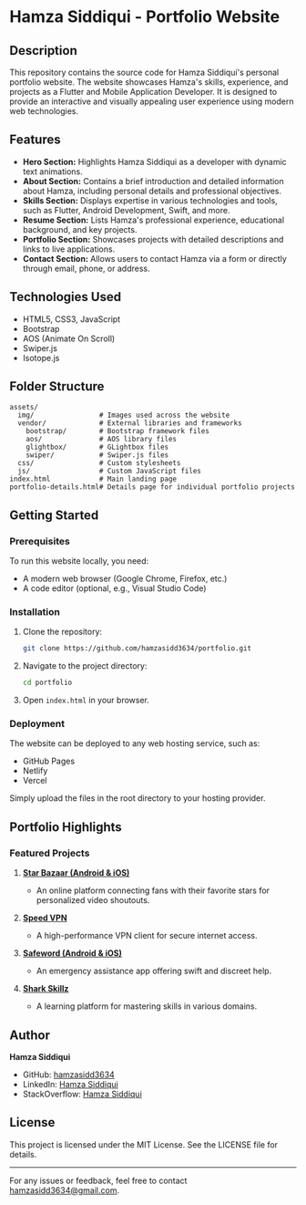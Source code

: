 # Hamza Siddiqui - Portfolio Website

## Description
This repository contains the source code for Hamza Siddiqui's personal portfolio website. The website showcases Hamza's skills, experience, and projects as a Flutter and Mobile Application Developer. It is designed to provide an interactive and visually appealing user experience using modern web technologies.

## Features
- **Hero Section:** Highlights Hamza Siddiqui as a developer with dynamic text animations.
- **About Section:** Contains a brief introduction and detailed information about Hamza, including personal details and professional objectives.
- **Skills Section:** Displays expertise in various technologies and tools, such as Flutter, Android Development, Swift, and more.
- **Resume Section:** Lists Hamza's professional experience, educational background, and key projects.
- **Portfolio Section:** Showcases projects with detailed descriptions and links to live applications.
- **Contact Section:** Allows users to contact Hamza via a form or directly through email, phone, or address.

## Technologies Used
- HTML5, CSS3, JavaScript
- Bootstrap
- AOS (Animate On Scroll)
- Swiper.js
- Isotope.js

## Folder Structure
```
assets/
  img/                # Images used across the website
  vendor/             # External libraries and frameworks
    bootstrap/        # Bootstrap framework files
    aos/              # AOS library files
    glightbox/        # GLightbox files
    swiper/           # Swiper.js files
  css/                # Custom stylesheets
  js/                 # Custom JavaScript files
index.html            # Main landing page
portfolio-details.html# Details page for individual portfolio projects
```

## Getting Started

### Prerequisites
To run this website locally, you need:
- A modern web browser (Google Chrome, Firefox, etc.)
- A code editor (optional, e.g., Visual Studio Code)

### Installation
1. Clone the repository:
   ```bash
   git clone https://github.com/hamzasidd3634/portfolio.git
   ```
2. Navigate to the project directory:
   ```bash
   cd portfolio
   ```
3. Open `index.html` in your browser.

### Deployment
The website can be deployed to any web hosting service, such as:
- GitHub Pages
- Netlify
- Vercel

Simply upload the files in the root directory to your hosting provider.

## Portfolio Highlights
### Featured Projects
1. **[Star Bazaar (Android & iOS)](https://play.google.com/store/apps/details?id=com.app.starbazaar)**
   - An online platform connecting fans with their favorite stars for personalized video shoutouts.

2. **[Speed VPN](https://play.google.com/store/apps/details?id=com.speed.vpn.smart.vpnmaster.fast.pubg.tiktok&hl=en&gl=US)**
   - A high-performance VPN client for secure internet access.

3. **[Safeword (Android & iOS)](https://play.google.com/store/apps/details?id=com.gologonow.safewords)**
   - An emergency assistance app offering swift and discreet help.

4. **[Shark Skillz](https://play.google.com/store/apps/details?id=com.gologonow.sharkSkills)**
   - A learning platform for mastering skills in various domains.

## Author
**Hamza Siddiqui**

- GitHub: [hamzasidd3634](https://github.com/hamzasidd3634)
- LinkedIn: [Hamza Siddiqui](https://www.linkedin.com/in/hamza-siddiqui-9a1073152/)
- StackOverflow: [Hamza Siddiqui](https://stackoverflow.com/users/10413255/hamza-siddiqui)

## License
This project is licensed under the MIT License. See the LICENSE file for details.

---

For any issues or feedback, feel free to contact [hamzasidd3634@gmail.com](mailto:hamzasidd3634@gmail.com).

